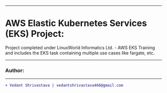 __________________________________________________________________________________________________________________
# AWS Elastic Kubernetes Services (EKS) Project:
Project completed under LinuxWorld Informatics Ltd. - AWS EKS Training and includes the EKS task containing multiple use cases like fargate, etc.
_________________________________________________________________________________________________________________
### Author:
----------------------------------
```diff
+ Vedant Shrivastava | vedantshrivastava466@gmail.com
```
